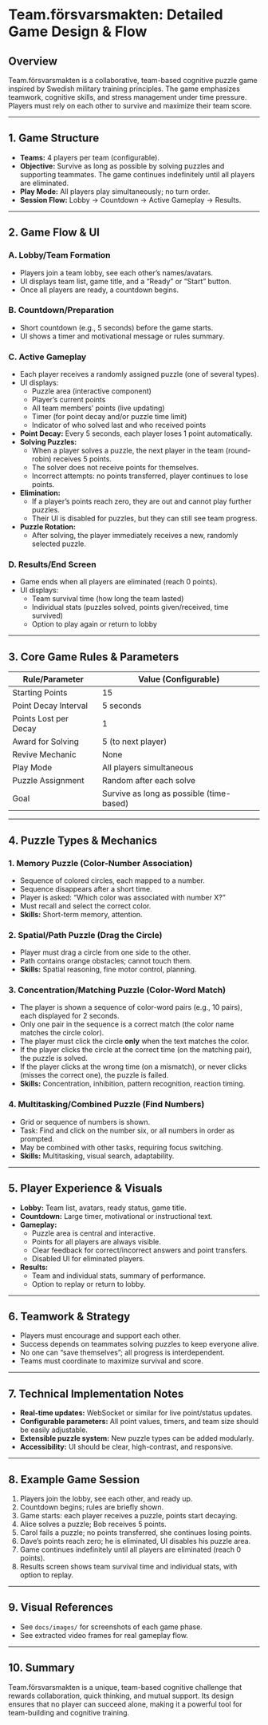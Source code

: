# Team.försvarsmakten: Detailed Game Design & Flow

## Overview
Team.försvarsmakten is a collaborative, team-based cognitive puzzle game inspired by Swedish military training principles. The game emphasizes teamwork, cognitive skills, and stress management under time pressure. Players must rely on each other to survive and maximize their team score.

---

## 1. Game Structure
- **Teams:** 4 players per team (configurable).
- **Objective:** Survive as long as possible by solving puzzles and supporting teammates. The game continues indefinitely until all players are eliminated.
- **Play Mode:** All players play simultaneously; no turn order.
- **Session Flow:** Lobby → Countdown → Active Gameplay → Results.

---

## 2. Game Flow & UI

### A. Lobby/Team Formation
- Players join a team lobby, see each other’s names/avatars.
- UI displays team list, game title, and a “Ready” or “Start” button.
- Once all players are ready, a countdown begins.

### B. Countdown/Preparation
- Short countdown (e.g., 5 seconds) before the game starts.
- UI shows a timer and motivational message or rules summary.

### C. Active Gameplay
- Each player receives a randomly assigned puzzle (one of several types).
- UI displays:
  - Puzzle area (interactive component)
  - Player’s current points
  - All team members’ points (live updating)
  - Timer (for point decay and/or puzzle time limit)
  - Indicator of who solved last and who received points
- **Point Decay:** Every 5 seconds, each player loses 1 point automatically.
- **Solving Puzzles:**
  - When a player solves a puzzle, the next player in the team (round-robin) receives 5 points.
  - The solver does not receive points for themselves.
  - Incorrect attempts: no points transferred, player continues to lose points.
- **Elimination:**
  - If a player’s points reach zero, they are out and cannot play further puzzles.
  - Their UI is disabled for puzzles, but they can still see team progress.
- **Puzzle Rotation:**
  - After solving, the player immediately receives a new, randomly selected puzzle.

### D. Results/End Screen
- Game ends when all players are eliminated (reach 0 points).
- UI displays:
  - Team survival time (how long the team lasted)
  - Individual stats (puzzles solved, points given/received, time survived)
  - Option to play again or return to lobby

---

## 3. Core Game Rules & Parameters
| Rule/Parameter         | Value (Configurable)         |
|-----------------------|-----------------------------|
| Starting Points       | 15                          |
| Point Decay Interval  | 5 seconds                   |
| Points Lost per Decay | 1                           |
| Award for Solving     | 5 (to next player)          |
| Revive Mechanic       | None                        |
| Play Mode             | All players simultaneous    |
| Puzzle Assignment     | Random after each solve     |
| Goal                  | Survive as long as possible (time-based) |

---

## 4. Puzzle Types & Mechanics

### 1. Memory Puzzle (Color-Number Association)
- Sequence of colored circles, each mapped to a number.
- Sequence disappears after a short time.
- Player is asked: “Which color was associated with number X?”
- Must recall and select the correct color.
- **Skills:** Short-term memory, attention.

### 2. Spatial/Path Puzzle (Drag the Circle)
- Player must drag a circle from one side to the other.
- Path contains orange obstacles; cannot touch them.
- **Skills:** Spatial reasoning, fine motor control, planning.

### 3. Concentration/Matching Puzzle (Color-Word Match)
- The player is shown a sequence of color-word pairs (e.g., 10 pairs), each displayed for 2 seconds.
- Only one pair in the sequence is a correct match (the color name matches the circle color).
- The player must click the circle **only** when the text matches the color.
- If the player clicks the circle at the correct time (on the matching pair), the puzzle is solved.
- If the player clicks at the wrong time (on a mismatch), or never clicks (misses the correct one), the puzzle is failed.
- **Skills:** Concentration, inhibition, pattern recognition, reaction timing.

### 4. Multitasking/Combined Puzzle (Find Numbers)
- Grid or sequence of numbers is shown.
- Task: Find and click on the number six, or all numbers in order as prompted.
- May be combined with other tasks, requiring focus switching.
- **Skills:** Multitasking, visual search, adaptability.

---

## 5. Player Experience & Visuals
- **Lobby:** Team list, avatars, ready status, game title.
- **Countdown:** Large timer, motivational or instructional text.
- **Gameplay:**
  - Puzzle area is central and interactive.
  - Points for all players are always visible.
  - Clear feedback for correct/incorrect answers and point transfers.
  - Disabled UI for eliminated players.
- **Results:**
  - Team and individual stats, summary of performance.
  - Option to replay or return to lobby.

---

## 6. Teamwork & Strategy
- Players must encourage and support each other.
- Success depends on teammates solving puzzles to keep everyone alive.
- No one can “save themselves”; all progress is interdependent.
- Teams must coordinate to maximize survival and score.

---

## 7. Technical Implementation Notes
- **Real-time updates:** WebSocket or similar for live point/status updates.
- **Configurable parameters:** All point values, timers, and team size should be easily adjustable.
- **Extensible puzzle system:** New puzzle types can be added modularly.
- **Accessibility:** UI should be clear, high-contrast, and responsive.

---

## 8. Example Game Session
1. Players join the lobby, see each other, and ready up.
2. Countdown begins; rules are briefly shown.
3. Game starts: each player receives a puzzle, points start decaying.
4. Alice solves a puzzle; Bob receives 5 points.
5. Carol fails a puzzle; no points transferred, she continues losing points.
6. Dave’s points reach zero; he is eliminated, UI disables his puzzle area.
7. Game continues indefinitely until all players are eliminated (reach 0 points).
8. Results screen shows team survival time and individual stats, with option to replay.

---

## 9. Visual References
- See `docs/images/` for screenshots of each game phase.
- See extracted video frames for real gameplay flow.

---

## 10. Summary
Team.försvarsmakten is a unique, team-based cognitive challenge that rewards collaboration, quick thinking, and mutual support. Its design ensures that no player can succeed alone, making it a powerful tool for team-building and cognitive training. 